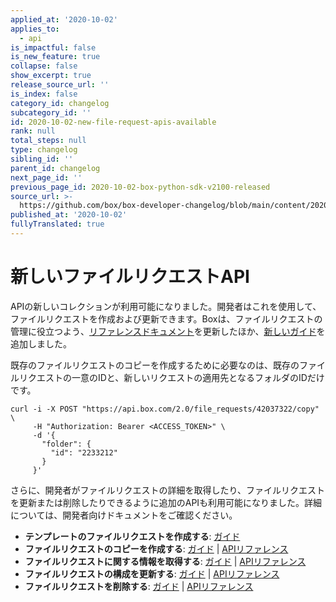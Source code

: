 ```yaml
---
applied_at: '2020-10-02'
applies_to:
  - api
is_impactful: false
is_new_feature: true
collapse: false
show_excerpt: true
release_source_url: ''
is_index: false
category_id: changelog
subcategory_id: ''
id: 2020-10-02-new-file-request-apis-available
rank: null
total_steps: null
type: changelog
sibling_id: ''
parent_id: changelog
next_page_id: ''
previous_page_id: 2020-10-02-box-python-sdk-v2100-released
source_url: >-
  https://github.com/box/box-developer-changelog/blob/main/content/2020/10-02-new-file-request-apis-available.md
published_at: '2020-10-02'
fullyTranslated: true
---
```

# 新しいファイルリクエストAPI

APIの新しいコレクションが利用可能になりました。開発者はこれを使用して、ファイルリクエストを作成および更新できます。Boxは、ファイルリクエストの管理に役立つよう、[リファレンスドキュメント][copy]を更新したほか、[新しいガイド][guides]を追加しました。

既存のファイルリクエストのコピーを作成するために必要なのは、既存のファイルリクエストの一意のIDと、新しいリクエストの適用先となるフォルダのIDだけです。

```curl
curl -i -X POST "https://api.box.com/2.0/file_requests/42037322/copy" \
     -H "Authorization: Bearer <ACCESS_TOKEN>" \
     -d '{
       "folder": {
         "id": "2233212"
       }
     }'
```

さらに、開発者がファイルリクエストの詳細を取得したり、ファイルリクエストを更新または削除したりできるように追加のAPIも利用可能になりました。詳細については、開発者向けドキュメントをご確認ください。

* **テンプレートのファイルリクエストを作成する**: [ガイド][g_template]
* **ファイルリクエストのコピーを作成する**: [ガイド][g_copy] \| [APIリファレンス][copy]
* **ファイルリクエストに関する情報を取得する**: [ガイド][g_get] \| [APIリファレンス][get]
* **ファイルリクエストの構成を更新する**: [ガイド][g_put] \| [APIリファレンス][put]
* **ファイルリクエストを削除する**: [ガイド][g_del] \| [APIリファレンス][del]

[copy]: e://post_file_requests_id_copy

[get]: e://get_file_requests_id

[del]: e://delete_file_requests_id

[put]: e://put_file_requests_id

[guides]: g://file-requests

[g_template]: g://file-requests/template

[g_copy]: g://file-requests/copy

[g_get]: g://file-requests/get

[g_del]: g://file-requests/delete

[g_put]: g://file-requests/update
